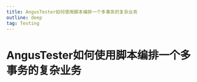 ```yaml
---
title: AngusTester如何使用脚本编排一个多事务的复杂业务
outline: deep
tag: Testing
---
```


# AngusTester如何使用脚本编排一个多事务的复杂业务
